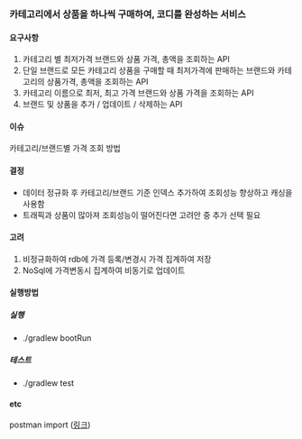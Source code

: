 ### 카테고리에서 상품을 하나씩 구매하여, 코디를 완성하는 서비스

#### 요구사항
1. 카테고리 별 최저가격 브랜드와 상품 가격, 총액을 조회하는 API
2. 단일 브랜드로 모든 카테고리 상품을 구매할 때 최저가격에 판매하는 브랜드와 카테고리의 상품가격, 총액을
조회하는 API
3. 카테고리 이름으로 최저, 최고 가격 브랜드와 상품 가격을 조회하는 API
4. 브랜드 및 상품을 추가 / 업데이트 / 삭제하는 API

#### 이슈
카테고리/브랜드별 가격 조회 방법

#### 결정
- 데이터 정규화 후 카테고리/브랜드 기준 인덱스 추가하여 조회성능 향상하고 캐싱을 사용함
- 트래픽과 상품이 많아져 조회성능이 떨어진다면 고려안 중 추가 선택 필요

#### 고려
1. 비정규화하여 rdb에 가격 등록/변경시 가격 집계하여 저장 
2. NoSql에 가격변동시 집계하여 비동기로 업데이트

#### 실행방법
##### 실행
- ./gradlew bootRun
##### 테스트
- ./gradlew test

#### etc
postman import ([링크](https://github.com/hongchanghyun/codi/blob/main/src/main/resources/%EC%BD%94%EB%94%94.postman_collection.json))
